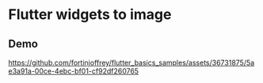 # Flutter widgets to image

## Demo

https://github.com/fortinjoffrey/flutter_basics_samples/assets/36731875/5ae3a91a-00ce-4ebc-bf01-cf92df260765

